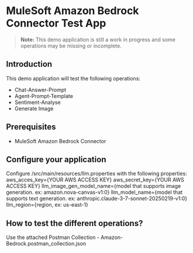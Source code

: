 # MuleSoft Amazon Bedrock Connector Test App

> **Note:** This demo application is still a work in progress and some operations may be missing or incomplete.

## Introduction

This demo application will test the following operations:
- Chat-Answer-Prompt
- Agent-Prompt-Template
- Sentiment-Analyse
- Generate Image

## Prerequisites

- MuleSoft Amazon Bedrock Connector

## Configure your application
Configure /src/main/resources/llm.properties with the following properties:
aws_acces_key={YOUR AWS ACCESS KEY}
aws_secret_key={YOUR AWS ACCESS KEY}
llm_image_gen_model_name={model that supports image generation. ex: amazon.nova-canvas-v1:0}
llm_model_name={model that supports text generation. ex: anthropic.claude-3-7-sonnet-20250219-v1:0}
llm_region={region, ex: us-east-1}


## How to test the different operations?
Use the attached Postman Collection - Amazon-Bedrock.postman_collection.json